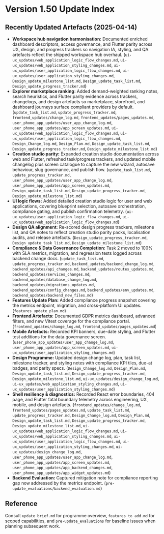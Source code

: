 # Version 1.50 Update Index

## Recently Updated Artefacts (2025-04-14)
- **Workspace hub navigation harmonisation:** Documented enriched dashboard descriptors, access governance, and Flutter parity across UX, design, and progress trackers so navigation IA, styling, and QA artefacts reflect the shipped workspace hub overhaul. (`ui-ux_updates/web_application_logic_flow_changes.md`, `ui-ux_updates/web_application_styling_changes.md`, `ui-ux_updates/user_application_logic_flow_changes.md`, `ui-ux_updates/user_application_styling_changes.md`, `Design_update_milestone_list.md`, `Design_update_task_list.md`, `Design_update_progress_tracker.md`)
- **Explorer marketplace ranking:** Added demand-weighted ranking notes, search heuristics, and Flutter parity evidence across trackers, changelogs, and design artefacts so marketplace, storefront, and dashboard journeys surface compliant providers by default. (`update_task_list.md`, `update_progress_tracker.md`, `frontend_updates/change_log.md`, `frontend_updates/pages_updates.md`, `user_phone_app_updates/user_app_change_log.md`, `user_phone_app_updates/app_screen_updates.md`, `ui-ux_updates/web_application_logic_flow_changes.md`, `ui-ux_updates/user_application_logic_flow_changes.md`, `Design_Change_log.md`, `Design_Plan.md`, `Design_update_task_list.md`, `Design_update_progress_tracker.md`, `Design_update_milestone_list.md`)
- **Creation studio parity:** Expanded creation studio documentation across web and Flutter, refreshed task/progress trackers, and updated mobile changelog plus screen catalogue to capture the new wizard, autosave behaviour, slug governance, and publish flow. (`update_task_list.md`, `update_progress_tracker.md`, `user_phone_app_updates/user_app_change_log.md`, `user_phone_app_updates/app_screen_updates.md`, `Design_update_task_list.md`, `Design_update_progress_tracker.md`, `Design_update_milestone_list.md`)
- **UI logic flows:** Added detailed creation studio logic for user and web applications, covering blueprint selection, autosave orchestration, compliance gating, and publish confirmation telemetry. (`ui-ux_updates/user_application_logic_flow_changes.md`, `ui-ux_updates/web_application_logic_flow_changes.md`)
- **Design QA alignment:** Re-scored design progress trackers, milestone list, and QA notes to reflect creation studio parity packs, localisation audits, and release artefacts. (`Design_update_progress_tracker.md`, `Design_update_task_list.md`, `Design_update_milestone_list.md`)
- **Compliance & Data Governance Completion:** Task 2 moved to 100% with SLA metrics, migration, and regression tests logged across backend change docs. (`update_task_list.md`, `update_progress_tracker.md`, `backend_updates/backend_change_log.md`, `backend_updates/api_changes.md`, `backend_updates/routes_updates.md`, `backend_updates/services_changes.md`, `backend_updates/database_change_log.md`, `backend_updates/migrations_updates.md`, `backend_updates/config_changes.md`, `backend_updates/env_updates.md`, `backend_updates/backend_new_files.md`)
- **Features Update Plan:** Added compliance progress snapshot covering the metrics endpoint, migration, and cross-platform UI updates. (`features_update_plan.md`)
- **Frontend Artefacts:** Documented GDPR metrics dashboard, advanced filters, and new Vitest coverage for the compliance portal. (`frontend_updates/change_log.md`, `frontend_updates/pages_updates.md`)
- **Mobile Artefacts:** Recorded KPI banners, due-date styling, and Flutter test additions for the data governance screen. (`user_phone_app_updates/user_app_change_log.md`, `user_phone_app_updates/app_screen_updates.md`, `ui-ux_updates/user_application_styling_changes.md`)
- **Design Programme:** Updated design change log, plan, task list, milestone tracker, and styling notes with compliance KPI tiles, due-at badges, and parity specs. (`Design_Change_log.md`, `Design_Plan.md`, `Design_update_task_list.md`, `Design_update_progress_tracker.md`, `Design_update_milestone_list.md`, `ui-ux_updates/design_change_log.md`, `ui-ux_updates/web_application_styling_changes.md`, `ui-ux_updates/user_application_styling_changes.md`)
- **Shell resiliency & diagnostics:** Recorded React error boundaries, 404 page, and Flutter fatal boundary telemetry across engineering, UX, mobile, and design artefacts. (`frontend_updates/change_log.md`, `frontend_updates/pages_updates.md`, `update_task_list.md`, `update_progress_tracker.md`, `Design_Change_log.md`, `Design_Plan.md`, `Design_update_task_list.md`, `Design_update_progress_tracker.md`, `Design_update_milestone_list.md`, `ui-ux_updates/web_application_logic_flow_changes.md`, `ui-ux_updates/web_application_styling_changes.md`, `ui-ux_updates/user_application_logic_flow_changes.md`, `ui-ux_updates/user_application_styling_changes.md`, `ui-ux_updates/design_change_log.md`, `user_phone_app_updates/user_app_change_log.md`, `user_phone_app_updates/app_screen_updates.md`, `user_phone_app_updates/app_backend_changes.md`, `user_phone_app_updates/app_widget_updates.md`)
- **Backend Evaluation:** Captured mitigation note for compliance reporting gap now addressed by the metrics endpoint. (`pre-update_evaluations/backend_evaluation.md`)

## Reference
Consult `update_brief.md` for programme overview, `features_to_add.md` for scoped capabilities, and `pre-update_evaluations` for baseline issues when planning subsequent work.
